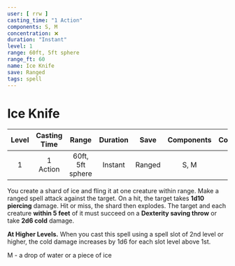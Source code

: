 ```yaml
---
user: [ rrw ]
casting_time: "1 Action"
components: S, M
concentration: ❌
duration: "Instant"
level: 1
range: 60ft, 5ft sphere
range_ft: 60
name: Ice Knife
save: Ranged
tags: spell
---
```

# Ice Knife

| **Level** | **Casting Time** | **Range** | **Duration** | **Save** | **Components** | **Concentration** |
|:---:|:---:|:---:|:---:|:---:|:---:|:---:|
| 1 | 1 Action | 60ft, 5ft sphere | Instant | Ranged | S, M | ❌ |

You create a shard of ice and fling it at one creature within range. Make a ranged spell attack against the target. On a hit, the target takes **1d10 piercing** damage. Hit or miss, the shard then explodes. The target and each creature **within 5 feet** of it must succeed on a **Dexterity saving throw** or take **2d6 cold** damage.

**At Higher Levels.** When you cast this spell using a spell slot of 2nd level or higher, the cold damage increases by 1d6 for each slot level above 1st.

M - a drop of water or a piece of ice